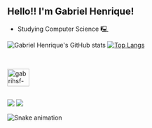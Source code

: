 ## Hello!! I'm Gabriel Henrique!

- Studying Computer Science 🖳
  
![Gabriel Henrique's GitHub stats](https://github-readme-stats.vercel.app/api?username=gabrihsf&show_icons=true&theme=transparent&hide_border=true)
[![Top Langs](https://github-readme-stats.vercel.app/api/top-langs/?username=gabrihsf&show_icons=true&theme=transparent&hide_border=true)](https://github.com/gabrihsf/github-readme-stats)

##

<div style="display: inline_block"><br>
  <img align="center" alt="gabrihsf-C++" height="40" width="50" src="https://cdn.jsdelivr.net/gh/devicons/devicon@latest/icons/cplusplus/cplusplus-original.svg"/>
</div>

##

<div> 
  <a href="https://www.instagram.com/gabri_hsf/" target="_blank"><img src="https://img.shields.io/badge/Instagram-E4405F?style=for-the-badge&logo=instagram&logoColor=white" target="_blank"></a>
  <a href="https://www.linkedin.com/in/gabrihsf/" target="_blank"><img src="https://img.shields.io/badge/LinkedIn-0077B5?style=for-the-badge&logo=linkedin&logoColor=white" target="_blank"></a>

![Snake animation](https://github.com/gabrihsf/gabrihsf/blob/output/github-contribution-grid-snake.svg)
</div>
